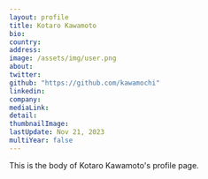 ```yaml
---
layout: profile
title: Kotaro Kawamoto
bio: 
country: 
address: 
image: /assets/img/user.png
about: 
twitter: 
github: "https://github.com/kawamochi"
linkedin:
company: 
mediaLink:
detail: 
thumbnailImage:
lastUpdate: Nov 21, 2023
multiYear: false  
---
```


This is the body of Kotaro Kawamoto's profile page.
